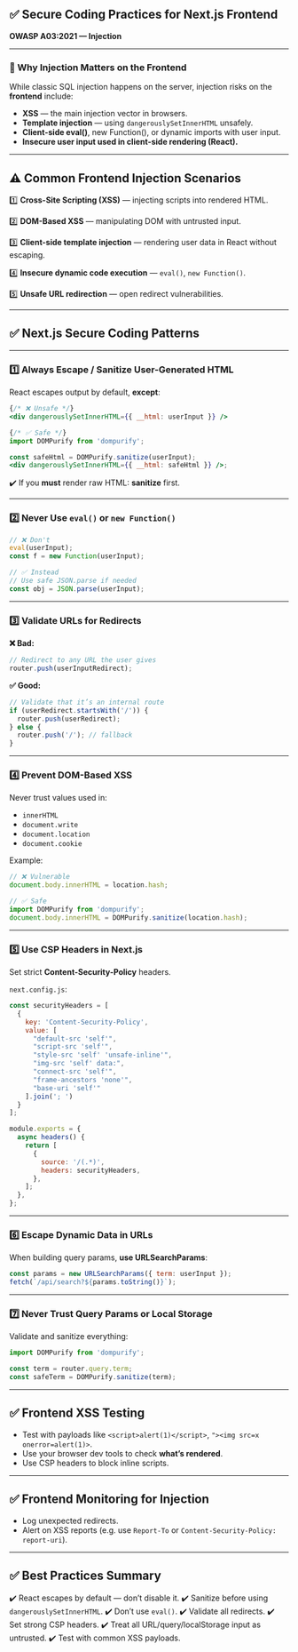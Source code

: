## ✅ Secure Coding Practices for **Next.js Frontend**

**OWASP A03:2021 — Injection**

---

### 📌 Why Injection Matters on the Frontend

While classic SQL injection happens on the server, injection risks on the **frontend** include:

* **XSS** — the main injection vector in browsers.
* **Template injection** — using `dangerouslySetInnerHTML` unsafely.
* **Client-side eval()**, new Function(), or dynamic imports with user input.
* **Insecure user input used in client-side rendering (React).**

---

## ⚠️ Common Frontend Injection Scenarios

1️⃣ **Cross-Site Scripting (XSS)** — injecting scripts into rendered HTML.

2️⃣ **DOM-Based XSS** — manipulating DOM with untrusted input.

3️⃣ **Client-side template injection** — rendering user data in React without escaping.

4️⃣ **Insecure dynamic code execution** — `eval()`, `new Function()`.

5️⃣ **Unsafe URL redirection** — open redirect vulnerabilities.

---

## ✅ Next.js Secure Coding Patterns

---

### 1️⃣ Always Escape / Sanitize User-Generated HTML

React escapes output by default, **except**:

```jsx
{/* ❌ Unsafe */}
<div dangerouslySetInnerHTML={{ __html: userInput }} />

{/* ✅ Safe */}
import DOMPurify from 'dompurify';

const safeHtml = DOMPurify.sanitize(userInput);
<div dangerouslySetInnerHTML={{ __html: safeHtml }} />;
```

✔️ If you **must** render raw HTML: **sanitize** first.

---

### 2️⃣ Never Use `eval()` or `new Function()`

```js
// ❌ Don't
eval(userInput);
const f = new Function(userInput);

// ✅ Instead
// Use safe JSON.parse if needed
const obj = JSON.parse(userInput);
```

---

### 3️⃣ Validate URLs for Redirects

**❌ Bad:**

```js
// Redirect to any URL the user gives
router.push(userInputRedirect);
```

**✅ Good:**

```js
// Validate that it’s an internal route
if (userRedirect.startsWith('/')) {
  router.push(userRedirect);
} else {
  router.push('/'); // fallback
}
```

---

### 4️⃣ Prevent DOM-Based XSS

Never trust values used in:

* `innerHTML`
* `document.write`
* `document.location`
* `document.cookie`

Example:

```js
// ❌ Vulnerable
document.body.innerHTML = location.hash;

// ✅ Safe
import DOMPurify from 'dompurify';
document.body.innerHTML = DOMPurify.sanitize(location.hash);
```

---

### 5️⃣ Use CSP Headers in Next.js

Set strict **Content-Security-Policy** headers.

`next.config.js`:

```js
const securityHeaders = [
  {
    key: 'Content-Security-Policy',
    value: [
      "default-src 'self'",
      "script-src 'self'",
      "style-src 'self' 'unsafe-inline'",
      "img-src 'self' data:",
      "connect-src 'self'",
      "frame-ancestors 'none'",
      "base-uri 'self'"
    ].join('; ')
  }
];

module.exports = {
  async headers() {
    return [
      {
        source: '/(.*)',
        headers: securityHeaders,
      },
    ];
  },
};
```

---

### 6️⃣ Escape Dynamic Data in URLs

When building query params, **use URLSearchParams**:

```js
const params = new URLSearchParams({ term: userInput });
fetch(`/api/search?${params.toString()}`);
```

---

### 7️⃣ Never Trust Query Params or Local Storage

Validate and sanitize everything:

```ts
import DOMPurify from 'dompurify';

const term = router.query.term;
const safeTerm = DOMPurify.sanitize(term);
```

---

## ✅ Frontend XSS Testing

* Test with payloads like `<script>alert(1)</script>`, `"><img src=x onerror=alert(1)>`.
* Use your browser dev tools to check **what’s rendered**.
* Use CSP headers to block inline scripts.

---

## ✅ Frontend Monitoring for Injection

* Log unexpected redirects.
* Alert on XSS reports (e.g. use `Report-To` or `Content-Security-Policy: report-uri`).

---

## ✅ Best Practices Summary

✔️ React escapes by default — don’t disable it.
✔️ Sanitize before using `dangerouslySetInnerHTML`.
✔️ Don’t use `eval()`.
✔️ Validate all redirects.
✔️ Set strong CSP headers.
✔️ Treat all URL/query/localStorage input as untrusted.
✔️ Test with common XSS payloads.
